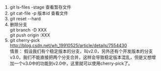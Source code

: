 1. git ls-files -stage  查看暂存文件  
2. git cat-file -p 版本id 查看文件
3. git reset --hard
4. 删除分支  
	git branch -D XXX  
	git push origin :XXX 
5. git cherry-pick  
	http://blog.csdn.net/wh_19910525/article/details/7554430  
	情景： 假设我们有个稳定版本的分支，叫v2.0，另外还有个开发版本的分支v3.0，我们不能直接把两个分支合并，这样会导致稳定版本混乱，但是又想增加一个v3.0中的功能到v2.0中，这里就可以使用cherry-pick了。	